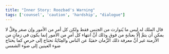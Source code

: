 ```yaml
---
title: "Inner Story: Roozbad's Warning"
tags: ['counsel', 'caution', 'hardship', "dialogue"]
---
```


 قال الملك له ليس ما يُتوارث من الجنس فقط ولكن كل أمر من الأمور وإن صغر وقلَّ لا يمكن أن يتمَّ إلَّا بعنايةٍ من فوق وذلك أنَّ انتهاء كل أمرٍ من الأمور إنما يكون في زمانٍ من الأزمنة غير أنَّ معرفة ذلك الزَّمان خفيَةٌ عن الناس والعِنَايَةُ تحتاج إلى حرصٍ كما يحتاج ضوء العينين إلى ضوء الشمس

